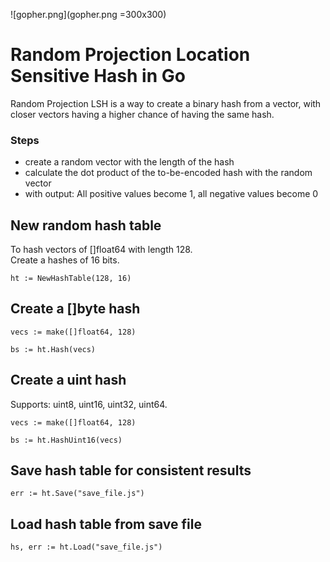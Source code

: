 ![gopher.png](gopher.png =300x300)

Random Projection Location Sensitive Hash in Go
=========================================

Random Projection LSH is a way to create a binary hash from a vector, with closer vectors having a higher chance of having the same hash.

### Steps

 - create a random vector with the length of the hash
 - calculate the dot product of the to-be-encoded hash with the random vector
 - with output: All positive values become 1, all negative values become 0

## New random hash table
To hash vectors of []float64 with length 128.\
Create a hashes of 16 bits.
```
ht := NewHashTable(128, 16)
```

## Create a []byte hash
```
vecs := make([]float64, 128)

bs := ht.Hash(vecs)
```

## Create a uint hash
Supports: uint8, uint16, uint32, uint64.

```
vecs := make([]float64, 128)

bs := ht.HashUint16(vecs)
```

## Save hash table for consistent results
```
err := ht.Save("save_file.js")
```

## Load hash table from save file
```
hs, err := ht.Load("save_file.js")
```
